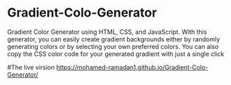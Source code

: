 # Gradient-Colo-Generator
Gradient Color Generator using HTML, CSS, and JavaScript. With this generator, you can easily create gradient backgrounds either by randomly generating colors or by selecting your own preferred colors. You can also copy the CSS color code for your generated gradient with just a single click


#The live virsion https://mohamed-ramadan1.github.io/Gradient-Colo-Generator/

